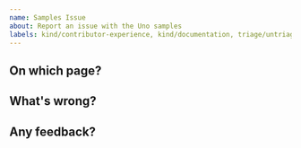 ```yaml
---
name: Samples Issue
about: Report an issue with the Uno samples
labels: kind/contributor-experience, kind/documentation, triage/untriaged, difficulty/tbd
---
```


<!-- Please only use this template for reporting issues with the samples where the fix isn't clear. We greatly appreciate it when people send in pull-requests with fixes. If there's any friction, apart from knowledge, that's preventing you from doing so please let us know below. -->

## On which page?

## What's wrong?

## Any feedback?
